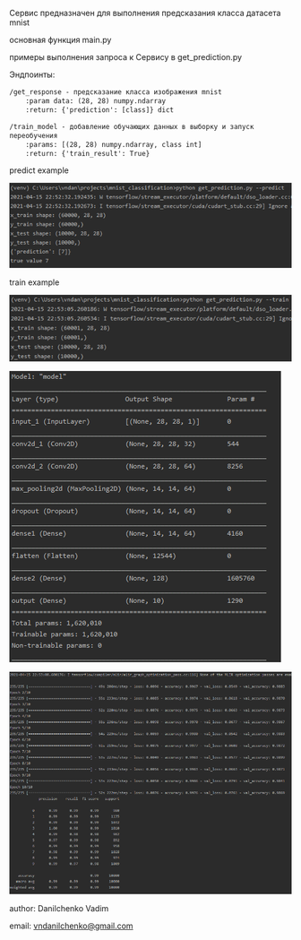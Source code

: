 Сервис предназначен для выполнения предсказания класса датасета mnist

основная функция main.py

примеры выполнения запроса к Сервису в get_prediction.py

Эндпоинты:

<xml>

    /get_response - предсказание класса изображения mnist
        :param data: (28, 28) numpy.ndarray
        :return: {'prediction': [class]} dict

</xml>

<xml>

    /train_model - добавление обучающих данных в выборку и запуск переобучения
        :params: [(28, 28) numpy.ndarray, class int]
        :return: {'train_result': True}

</xml>

predict example

![image info](./screenshots/get_prediction%20--predict.png)

train example

![image info](./screenshots/get_prediction%20--train%20part1.png)

![image info](./screenshots/get_prediction%20--train%20part2.png)

![image info](./screenshots/get_prediction%20--train%20part3.png)








author: Danilchenko Vadim

email: vndanilchenko@gmail.com